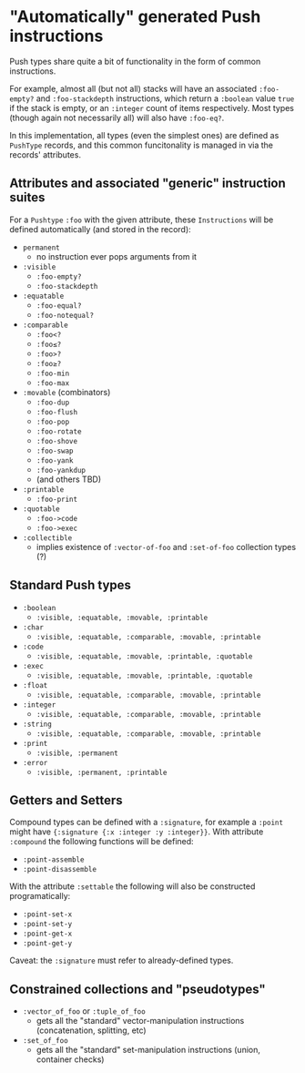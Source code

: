 # "Automatically" generated Push instructions

Push types share quite a bit of functionality in the form of common instructions.

For example, almost all (but not all) stacks will have an associated `:foo-empty?` and `:foo-stackdepth` instructions, which return a `:boolean` value `true` if the stack is empty, or an `:integer` count of items respectively. Most types (though again not necessarily all) will also have `:foo-eq?`.

In this implementation, all types (even the simplest ones) are defined as `PushType` records, and this common funcitonality is managed in via the records' attributes.


## Attributes and associated "generic" instruction suites

For a `Pushtype` `:foo` with the given attribute, these `Instructions` will be defined automatically (and stored in the record):

- `permanent`
  - no instruction ever pops arguments from it
- `:visible`
  - `:foo-empty?`
  - `:foo-stackdepth`
- `:equatable`
  - `:foo-equal?`
  - `:foo-notequal?`
- `:comparable`
  - `:foo<?` 
  - `:foo≤?`
  - `:foo>?` 
  - `:foo≥?`
  - `:foo-min`
  - `:foo-max`
- `:movable` (combinators)
  - `:foo-dup`
  - `:foo-flush`
  - `:foo-pop`
  - `:foo-rotate`
  - `:foo-shove`
  - `:foo-swap`
  - `:foo-yank`
  - `:foo-yankdup`
  - (and others TBD)
- `:printable`
  - `:foo-print`
- `:quotable`
  - `:foo->code`
  - `:foo->exec`
- `:collectible`
  - implies existence of `:vector-of-foo` and `:set-of-foo` collection types (?)

## Standard Push types

- `:boolean`
  - `:visible, :equatable, :movable, :printable`
- `:char`
  - `:visible, :equatable, :comparable, :movable, :printable`
- `:code`
  - `:visible, :equatable, :movable, :printable, :quotable`
- `:exec`
  - `:visible, :equatable, :movable, :printable, :quotable`
- `:float`
  - `:visible, :equatable, :comparable, :movable, :printable`
- `:integer`
  - `:visible, :equatable, :comparable, :movable, :printable`
- `:string`
  - `:visible, :equatable, :comparable, :movable, :printable`
- `:print`
  - `:visible, :permanent` 
- `:error`
  - `:visible, :permanent, :printable`

## Getters and Setters

Compound types can be defined with a `:signature`, for example a `:point` might have `{:signature {:x :integer :y :integer}}`. With attribute `:compound` the following functions will be defined:

- `:point-assemble`
- `:point-disassemble`

With the attribute `:settable` the following will also be constructed programatically:

- `:point-set-x`
- `:point-set-y`
- `:point-get-x`
- `:point-get-y`

Caveat: the `:signature` must refer to already-defined types.

## Constrained collections and "pseudotypes"

- `:vector_of_foo` or `:tuple_of_foo`
  - gets all the "standard" vector-manipulation instructions (concatenation, splitting, etc)
- `:set_of_foo`
  - gets all the "standard" set-manipulation instructions (union, container checks)


